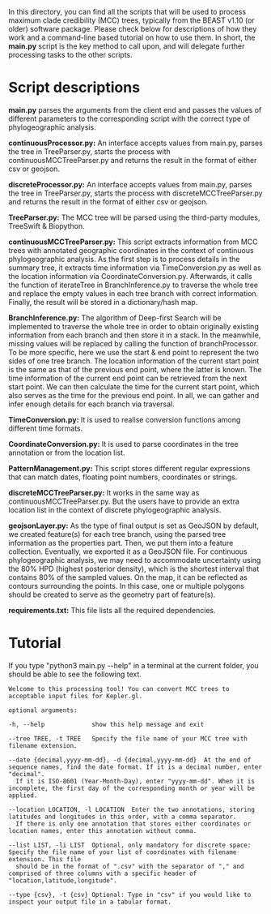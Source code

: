 In this directory, you can find all the scripts that will be used to process maximum clade credibility (MCC) trees, typically from the BEAST v1.10 (or older) software package. Please check below for descriptions of how they work and a command-line based tutorial on how to use them. In short, the **main.py** script is the key method to call upon, and will delegate further processing tasks to the other scripts.

# Script descriptions

**main.py** parses the arguments from the client end and passes the values of different parameters to the corresponding script with the correct type of phylogeographic analysis.

**continuousProcessor.py:** An interface accepts values from main.py, parses the tree in TreeParser.py, starts the process with continuousMCCTreeParser.py and returns the result in the format of either csv or geojson.

**discreteProcessor.py:** An interface accepts values from main.py, parses the tree in TreeParser.py, starts the process with discreteMCCTreeParser.py and returns the result in the format of either csv or geojson.

**TreeParser.py:** The MCC tree will be parsed using the third-party modules, TreeSwift & Biopython.

**continuousMCCTreeParser.py:** This script extracts information from MCC trees with annotated geographic coordinates in the context of continuous phylogeographic analysis. As the first step is to process details in the summary tree, it extracts time information via TimeConversion.py as well as the location information via CoordinateConversion.py. Afterwards, it calls the function of iterateTree in BranchInference.py to traverse the whole tree and replace the empty values in each tree branch with correct information. Finally, the result will be stored in a dictionary/hash map.

**BranchInference.py:** The algorithm of Deep-first Search will be implemented to traverse the whole tree in order to obtain originally existing information from each branch and then store it in a stack. In the meanwhile, missing values will be replaced by calling the function of branchProcessor. To be more specific, here we use the start & end point to represent the two sides of one tree branch. The location information of the current start point is the same as that of the previous end point, where the latter is known. The time information of the current end point can be retrieved from the next start point. We can then calculate the time for the current start point, which also serves as the time for the previous end point. In all, we can gather and infer enough details for each branch via traversal.

**TimeConversion.py:** It is used to realise conversion functions among different time formats.

**CoordinateConversion.py:** It is used to parse coordinates in the tree annotation or from the location list.

**PatternManagement.py:** This script stores different regular expressions that can match dates, floating point numbers, coordinates or strings.

**discreteMCCTreeParser.py:** It works in the same way as continuousMCCTreeParser.py. But the users have to provide an extra location list in the context of discrete phylogeographic analysis.

**geojsonLayer.py:** As the type of final output is set as GeoJSON by default, we created feature(s) for each tree branch, using the parsed tree information as the properties part. Then, we put them into a feature collection. Eventually, we exported it as a GeoJSON file. For continuous phylogeographic analysis, we may need to accommodate uncertainty using the 80% HPD (highest posterior density), which is the shortest interval that contains 80% of the sampled values. On the map, it can be reflected as contours surrounding the points. In this case, one or multiple polygons should be created to serve as the geometry part of feature(s).

**requirements.txt:** This file lists all the required dependencies.

# Tutorial

If you type "python3 main.py --help" in a terminal at the current folder, you should be able to see the following text.

    Welcome to this processing tool! You can convert MCC trees to acceptable input files for Kepler.gl.

    optional arguments:
    
    -h, --help             show this help message and exit
  
    --tree TREE, -t TREE   Specify the file name of your MCC tree with filename extension.
  
    --date {decimal,yyyy-mm-dd}, -d {decimal,yyyy-mm-dd}  At the end of sequence names, find the date format. If it is a decimal number, enter "decimal". 
      If it is ISO-8601 (Year-Month-Day), enter "yyyy-mm-dd". When it is incomplete, the first day of the corresponding month or year will be applied.
    
    --location LOCATION, -l LOCATION  Enter the two annotations, storing latitudes and longitudes in this order, with a comma separator.
      If there is only one annotation that stores either coordinates or location names, enter this annotation without comma.
  
    --list LIST, -li LIST  Optional, only mandatory for discrete space: Specify the file name of your list of coordinates with filename extension. This file
      should be in the format of ".csv" with the separator of "," and comprised of three columns with a specific header of "location,latitude,longitude".
  
    --type {csv}, -t {csv} Optional: Type in "csv" if you would like to inspect your output file in a tabular format.
